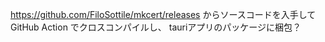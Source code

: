 https://github.com/FiloSottile/mkcert/releases
からソースコードを入手して
GitHub Action でクロスコンパイルし、
tauriアプリのパッケージに梱包？